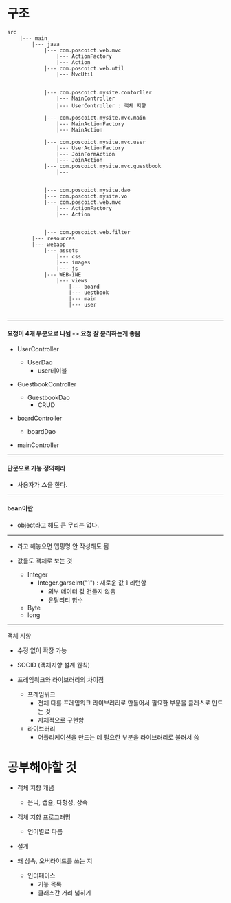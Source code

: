 # 구조
```
src
	|--- main
		|--- java
			|--- com.poscoict.web.mvc
				|--- ActionFactory
				|--- Action		
			|--- com.poscoict.web.util
				|--- MvcUtil
			
			
			|--- com.poscoict.mysite.contorller
				|--- MainController
				|--- UserController : 객체 지향 
								
			|--- com.poscoict.mysite.mvc.main
				|--- MainActionFactory
				|--- MainAction
				
			|--- com.poscoict.mysite.mvc.user
				|--- UserActionFactory
				|--- JoinFormAction
				|--- JoinAction
			|--- com.poscoict.mysite.mvc.guestbook
				|--- 
					
					
			|--- com.poscoict.mysite.dao
			|--- com.poscoict.mysite.vo
			|--- com.poscoict.web.mvc
				|--- ActionFactory
				|--- Action
				
				
			|--- com.poscoict.web.filter
		|--- resources
		|--- webapp
			|--- assets
				|--- css
				|--- images
				|--- js
			|--- WEB-INE
				|--- views 
					|--- board
					|--- uestbook
					|--- main 
					|--- user


```
---------------------------------------------
#### 요청이 4개 부분으로 나뉨 -> 요청 잘 분리하는게 좋음

+ UserController
	+ UserDao
		+ user테이블
		
+ GuestbookController
	+ GuestbookDao
		+ CRUD

+ boardController
	+ boardDao

+ mainController
---------------------------------------------

#### 단문으로 기능 정의해라
+ 사용자가 △을 한다.
---------------------------------------------

#### bean이란
+ object라고 해도 큰 무리는 없다. 

-----------------------------------------------------
+ <url-pattern></url-pattern>라고 해놓으면 맵핑명 안 작성해도 됨

+ 값들도 객체로 보는 것
	+ Integer
		+ Integer.garseInt("1") : 새로운 값 1 리턴함
			+ 외부 데이터 값 건들지 않음
			+ 유틸리티 함수
	+ Byte
	+ long
	
------------------------------------------------
객체 지향
+ 수정 없이 확장 가능
+ SOCID (객체지향 설계 원칙)

+ 프레임워크와 라이브러리의 차이점
	+ 프레임워크
		- 전체 다를 프레임워크 라이브러리로 만들어서 필요한 부분을 클래스로 만드는 것
		- 자체적으로 구현함
	+ 라이브러리 
		- 어플리케이션을 만드는 데 필요한 부분을 라이브러리로 불러서 씀
		
	
# 공부해야할 것	
+ 객체 지향 개념
	+ 은닉, 캡슐, 다형성, 상속
+ 객체 지향 프로그래밍
	+ 언어별로 다름
+ 설계 

+ 왜 상속, 오버라이드를 쓰는 지
	+ 인터페이스
		+ 기능 목록
		+ 클래스간 거리 넓히기
		